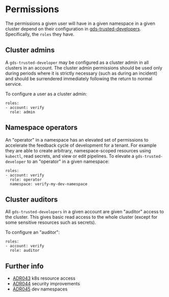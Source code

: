 # Permissions

The permissions a given user will have in a given namespace in a given cluster
depend on their configuration in [gds-trusted-developers]. Specifically, the
`roles` they have.

## Cluster admins

A `gds-trusted-developer` may be configured as a cluster admin in all clusters
in an account. The cluster admin permissions should be used only during periods
where it is strictly necessary (such as during an incident) and should be
surrendered immediately following the return to normal service.

To configure a user as a cluster admin:

```
roles:
- account: verify
  role: admin
```

## Namespace operators

An "operator" in a namespace has an elevated set of permissions to accelerate
the feedback cycle of development for a tenant. For example they are able to
create arbitrary, namespace-scoped resources using `kubectl`, read secrets, and
view or edit pipelines. To elevate a `gds-trusted-developer` to an "operator" in
a given namespace:

```
roles:
- account: verify
  role: operator
  namespace: verify-my-dev-namespace
```

## Cluster auditors

All `gds-trusted-developers` in a given account are given "auditor" access to
the cluster. This gives basic read access to the whole cluster (except for some
sensitive resources such as secrets).

To configure an "auditor":

```
roles:
- account: verify
  role: auditor
```

## Further info

* [ADR043] k8s resource access
* [ADR044] security improvements
* [ADR045] dev namespaces


[ADR043]:
https://github.com/alphagov/gsp/blob/master/docs/architecture/adr/ADR043-k8s-resource-access.md
[ADR044]:
https://github.com/alphagov/gsp/blob/master/docs/architecture/adr/ADR044-security-improvements.md
[ADR045]:
https://github.com/alphagov/gsp/blob/master/docs/architecture/adr/ADR045-dev-namespaces.md
[gds-trusted-developers]: https://github.com/alphagov/gds-trusted-developers
